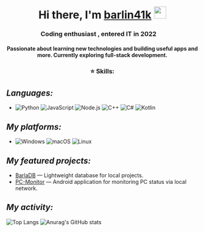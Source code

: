 <h1 align="center">Hi there, I'm <a href="https://github.com/barlin41k" target="_blank">barlin41k</a> 
<img src="https://github.com/blackcater/blackcater/raw/main/images/Hi.gif" height="32"/></h1>
<h3 align="center">Coding enthusiast , entered IT in 2022
<img src="https://gifdb.com/images/high/coding-animated-laptop-flow-stream-ja04010rm5o68zfk.gif" height="16"/></h3>
<h4 align="center">Passionate about learning new technologies and building useful apps and more. Currently exploring full-stack development.</h3>


<h3 align="center">⭐ Skills:</h3>

## *Languages:*
- ![Python](https://img.shields.io/badge/python-3670A0?style=for-the-badge&logo=python&logoColor=ffdd54) ![JavaScript](https://img.shields.io/badge/javascript-%23323330.svg?style=for-the-badge&logo=javascript&logoColor=%23F7DF1E) ![Node.js](https://img.shields.io/badge/node.js-339933?style=for-the-badge&logo=nodedotjs&logoColor=white) ![C++](https://img.shields.io/badge/c++-%2300599C.svg?style=for-the-badge&logo=c%2B%2B&logoColor=white) ![C#](https://img.shields.io/badge/c%23-239120?style=for-the-badge&logo=c-sharp&logoColor=white) ![Kotlin](https://img.shields.io/badge/kotlin-0095D5?style=for-the-badge&logo=kotlin&logoColor=white)
## *My platforms:*
- ![Windows](https://img.shields.io/badge/Windows-0078D6?style=for-the-badge&logo=windows&logoColor=white) ![macOS](https://img.shields.io/badge/mac%20os-000000?style=for-the-badge&logo=macos&logoColor=F0F0F0) ![Linux](https://img.shields.io/badge/Linux-FCC624?style=for-the-badge&logo=linux&logoColor=black)

## *My featured projects:*
- [BarlaDB](https://github.com/barlin41k/barladb) — Lightweight database for local projects.
- [PC-Monitor](https://github.com/barlin41k/PC-Monitor) — Android application for monitoring PC status via local network.

## *My activity:*
![Top Langs](https://github-readme-stats.vercel.app/api/top-langs/?username=barlin41k&layout=compact&theme=dark)
![Anurag's GitHub stats](https://github-readme-stats.vercel.app/api?username=barlin41k&show_icons=true&theme=dark)
